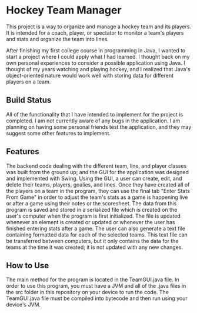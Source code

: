 # Hockey Team Manager
This project is a way to organize and manage a hockey team and its players. It is intended for a coach, player, or spectator to monitor a team's players and 
stats and organize the team into lines.

After finishing my first college course in programming in Java, I wanted to start a project where I could apply what I had learned. I thought back on my own personal 
experiences to consider a possible application using Java. I thought of my years watching and playing hockey, and I realized that Java's object-oriented nature would
work well with storing data for different players on a team. 
## Build Status
All of the functionality that I have intended to implement for the project is completed. I am not currently aware of any bugs in the application. I am planning on 
having some personal friends test the application, and they may suggest some other features to implement.
## Features
The backend code dealing with the different team, line, and player classes was built from the ground up; and the GUI for the application was designed and implemented
with Swing. Using the GUI, a user can create, edit, and delete their teams, players, goalies, and lines. Once they have created all of the players on a team in the
program, they can use the final tab "Enter Stats From Game" in order to adjust the team's stats as a game is happening live or after a game using their notes or 
the scoresheet. The data from this program is saved and stored in a serialized file which is created on the user's computer when the program is first initialized. The
file is updated whenever an element is created or updated or whenever the user has finished entering stats after a game. The user can also generate a text file 
containing formatted data for each of the selected teams. This text file can be transferred between computers, but it only contains the data for the teams at the time
it was created; it is not updated with any new changes.
## How to Use
The main method for the program is located in the TeamGUI.java file. In order to use this program, you must have a JVM and all of the .java files in the src folder in
this repository on your device to run the code. The TeamGUI.java file must be compiled into bytecode and then run using your device's JVM.
